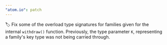 ```yaml
---
"atom.io": patch
---
```


🏷️ Fix some of the overload type signatures for families given for the internal `withdraw()` function. Previously, the type parameter `K`, representing a family's key type was not being carried through.
